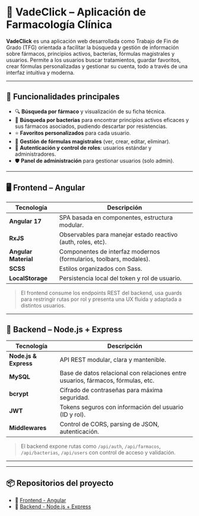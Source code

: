 # 💊 VadeClick – Aplicación de Farmacología Clínica

**VadeClick** es una aplicación web desarrollada como Trabajo de Fin de Grado (TFG) orientada a facilitar la búsqueda y gestión de información sobre fármacos, principios activos, bacterias, fórmulas magistrales y usuarios. Permite a los usuarios buscar tratamientos, guardar favoritos, crear fórmulas personalizadas y gestionar su cuenta, todo a través de una interfaz intuitiva y moderna.

---

## 🧠 Funcionalidades principales

- 🔍 **Búsqueda por fármaco** y visualización de su ficha técnica.
- 🦠 **Búsqueda por bacterias** para encontrar principios activos eficaces y sus fármacos asociados, pudiendo descartar por resistencias.
- ⭐ **Favoritos personalizados** para cada usuario.
- 🧾 **Gestión de fórmulas magistrales** (ver, crear, editar, eliminar).
- 👤 **Autenticación y control de roles**: usuarios estándar y administradores.
- 🛡️ **Panel de administración** para gestionar usuarios (solo admin).

---

## 🖥️ Frontend – Angular

| Tecnología           | Descripción |
|----------------------|-------------|
| **Angular 17**       | SPA basada en componentes, estructura modular. |
| **RxJS**             | Observables para manejar estado reactivo (auth, roles, etc). |
| **Angular Material** | Componentes de interfaz modernos (formularios, toolbars, modales). |
| **SCSS**             | Estilos organizados con Sass. |
| **LocalStorage**     | Persistencia local del token y rol de usuario. |

> El frontend consume los endpoints REST del backend, usa guards para restringir rutas por rol y presenta una UX fluida y adaptada a distintos usuarios.

---

## 🔧 Backend – Node.js + Express

| Tecnología          | Descripción |
|---------------------|-------------|
| **Node.js & Express** | API REST modular, clara y mantenible. |
| **MySQL**            | Base de datos relacional con relaciones entre usuarios, fármacos, fórmulas, etc. |
| **bcrypt**           | Cifrado de contraseñas para máxima seguridad. |
| **JWT**              | Tokens seguros con información del usuario (ID y rol). |
| **Middlewares**      | Control de CORS, parsing de JSON, autenticación. |

> El backend expone rutas como `/api/auth`, `/api/farmacos`, `/api/bacterias`, `/api/users` con control de acceso y validación.

---

---

## 📦 Repositorios del proyecto

- 🔗 [Frontend - Angular](https://github.com/AnaLR27/vadeclick_frontend)
- 🔗 [Backend - Node.js + Express](https://github.com/AnaLR27/vadeclick_backend)

